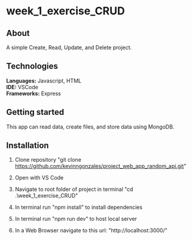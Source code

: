 # week_1_exercise_CRUD

 
## About
A simple Create, Read, Update, and Delete project. 

## Technologies
**Languages:** Javascript, HTML  
**IDE:** VSCode  
**Frameworks:** Express  

## Getting started
This app can read data, create files, and store data using MongoDB.

## Installation

1. Clone repository "git clone https://github.com/kevinngonzales/project_web_app_random_api.git"

2. Open with VS Code

3. Navigate to root folder of project in terminal "cd .\week_1_exercise_CRUD"

4. In terminal run "npm install" to install dependencies

5. In terminal run "npm run dev" to host local server

6. In a Web Browser navigate to this url: "http://localhost:3000/"





